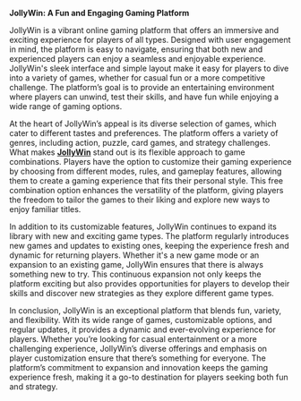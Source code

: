 **JollyWin: A Fun and Engaging Gaming Platform**

JollyWin is a vibrant online gaming platform that offers an immersive and exciting experience for players of all types. Designed with user engagement in mind, the platform is easy to navigate, ensuring that both new and experienced players can enjoy a seamless and enjoyable experience. JollyWin's sleek interface and simple layout make it easy for players to dive into a variety of games, whether for casual fun or a more competitive challenge. The platform’s goal is to provide an entertaining environment where players can unwind, test their skills, and have fun while enjoying a wide range of gaming options.

At the heart of JollyWin’s appeal is its diverse selection of games, which cater to different tastes and preferences. The platform offers a variety of genres, including action, puzzle, card games, and strategy challenges. What makes **[JollyWin](https://jollywin.com.ph)** stand out is its flexible approach to game combinations. Players have the option to customize their gaming experience by choosing from different modes, rules, and gameplay features, allowing them to create a gaming experience that fits their personal style. This free combination option enhances the versatility of the platform, giving players the freedom to tailor the games to their liking and explore new ways to enjoy familiar titles.

In addition to its customizable features, JollyWin continues to expand its library with new and exciting game types. The platform regularly introduces new games and updates to existing ones, keeping the experience fresh and dynamic for returning players. Whether it's a new game mode or an expansion to an existing game, JollyWin ensures that there is always something new to try. This continuous expansion not only keeps the platform exciting but also provides opportunities for players to develop their skills and discover new strategies as they explore different game types.

In conclusion, JollyWin is an exceptional platform that blends fun, variety, and flexibility. With its wide range of games, customizable options, and regular updates, it provides a dynamic and ever-evolving experience for players. Whether you’re looking for casual entertainment or a more challenging experience, JollyWin’s diverse offerings and emphasis on player customization ensure that there’s something for everyone. The platform’s commitment to expansion and innovation keeps the gaming experience fresh, making it a go-to destination for players seeking both fun and strategy.